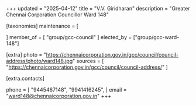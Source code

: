 +++
updated = "2025-04-12"
title = "V.V. Giridharan"
description = "Greater Chennai Corporation Councillor Ward 148"

[taxonomies]
maintenance = [

]
member_of = [
    "group/gcc-council"
]
elected_by = ["group/gcc-ward-148"]

[extra]
photo = "https://chennaicorporation.gov.in/gcc/council/council-address/photo/ward148.jpg"
sources = [
    "https://chennaicorporation.gov.in/gcc/council/council-address/"
]

[extra.contacts]

phone = [
    "9445467148",
    "9941416245",
    ]
email = "ward148@chennaicorporation.gov.in"
+++